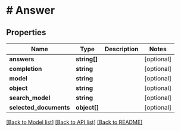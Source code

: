 # # Answer

## Properties

Name | Type | Description | Notes
------------ | ------------- | ------------- | -------------
**answers** | **string[]** |  | [optional]
**completion** | **string** |  | [optional]
**model** | **string** |  | [optional]
**object** | **string** |  | [optional]
**search_model** | **string** |  | [optional]
**selected_documents** | **object[]** |  | [optional]

[[Back to Model list]](../../README.md#models) [[Back to API list]](../../README.md#endpoints) [[Back to README]](../../README.md)
